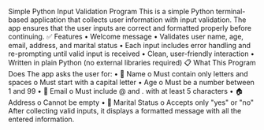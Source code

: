  Simple Python Input Validation Program
This is a simple Python terminal-based application that collects user information with input validation. The app ensures that the user inputs are correct and formatted properly before continuing.
✅ Features
•	Welcome message
•	Validates user name, age, email, address, and marital status
•	Each input includes error handling and re-prompting until valid input is received
•	Clean, user-friendly interaction
•	Written in plain Python (no external libraries required)
📋 What This Program Does
The app asks the user for:
•	👤 Name
o	Must contain only letters and spaces
o	Must start with a capital letter
•	 Age
o	Must be a number between 1 and 99
•	📧 Email
o	Must include @ and . with at least 5 characters
•	🏠 Address
o	Cannot be empty
•	💍 Marital Status
o	Accepts only "yes" or "no"
After collecting valid inputs, it displays a formatted message with all the entered information.

